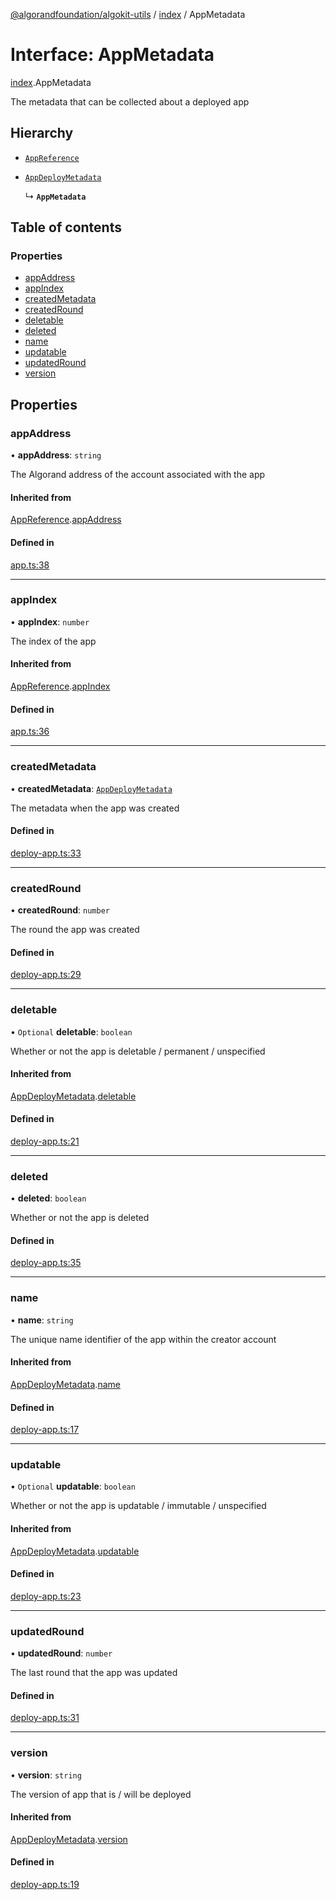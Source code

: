 [@algorandfoundation/algokit-utils](../README.md) / [index](../modules/index.md) / AppMetadata

# Interface: AppMetadata

[index](../modules/index.md).AppMetadata

The metadata that can be collected about a deployed app

## Hierarchy

- [`AppReference`](index.AppReference.md)

- [`AppDeployMetadata`](index.AppDeployMetadata.md)

  ↳ **`AppMetadata`**

## Table of contents

### Properties

- [appAddress](index.AppMetadata.md#appaddress)
- [appIndex](index.AppMetadata.md#appindex)
- [createdMetadata](index.AppMetadata.md#createdmetadata)
- [createdRound](index.AppMetadata.md#createdround)
- [deletable](index.AppMetadata.md#deletable)
- [deleted](index.AppMetadata.md#deleted)
- [name](index.AppMetadata.md#name)
- [updatable](index.AppMetadata.md#updatable)
- [updatedRound](index.AppMetadata.md#updatedround)
- [version](index.AppMetadata.md#version)

## Properties

### appAddress

• **appAddress**: `string`

The Algorand address of the account associated with the app

#### Inherited from

[AppReference](index.AppReference.md).[appAddress](index.AppReference.md#appaddress)

#### Defined in

[app.ts:38](https://github.com/algorandfoundation/algokit-utils-ts/blob/88a7c0f/src/app.ts#L38)

___

### appIndex

• **appIndex**: `number`

The index of the app

#### Inherited from

[AppReference](index.AppReference.md).[appIndex](index.AppReference.md#appindex)

#### Defined in

[app.ts:36](https://github.com/algorandfoundation/algokit-utils-ts/blob/88a7c0f/src/app.ts#L36)

___

### createdMetadata

• **createdMetadata**: [`AppDeployMetadata`](index.AppDeployMetadata.md)

The metadata when the app was created

#### Defined in

[deploy-app.ts:33](https://github.com/algorandfoundation/algokit-utils-ts/blob/88a7c0f/src/deploy-app.ts#L33)

___

### createdRound

• **createdRound**: `number`

The round the app was created

#### Defined in

[deploy-app.ts:29](https://github.com/algorandfoundation/algokit-utils-ts/blob/88a7c0f/src/deploy-app.ts#L29)

___

### deletable

• `Optional` **deletable**: `boolean`

Whether or not the app is deletable / permanent / unspecified

#### Inherited from

[AppDeployMetadata](index.AppDeployMetadata.md).[deletable](index.AppDeployMetadata.md#deletable)

#### Defined in

[deploy-app.ts:21](https://github.com/algorandfoundation/algokit-utils-ts/blob/88a7c0f/src/deploy-app.ts#L21)

___

### deleted

• **deleted**: `boolean`

Whether or not the app is deleted

#### Defined in

[deploy-app.ts:35](https://github.com/algorandfoundation/algokit-utils-ts/blob/88a7c0f/src/deploy-app.ts#L35)

___

### name

• **name**: `string`

The unique name identifier of the app within the creator account

#### Inherited from

[AppDeployMetadata](index.AppDeployMetadata.md).[name](index.AppDeployMetadata.md#name)

#### Defined in

[deploy-app.ts:17](https://github.com/algorandfoundation/algokit-utils-ts/blob/88a7c0f/src/deploy-app.ts#L17)

___

### updatable

• `Optional` **updatable**: `boolean`

Whether or not the app is updatable / immutable / unspecified

#### Inherited from

[AppDeployMetadata](index.AppDeployMetadata.md).[updatable](index.AppDeployMetadata.md#updatable)

#### Defined in

[deploy-app.ts:23](https://github.com/algorandfoundation/algokit-utils-ts/blob/88a7c0f/src/deploy-app.ts#L23)

___

### updatedRound

• **updatedRound**: `number`

The last round that the app was updated

#### Defined in

[deploy-app.ts:31](https://github.com/algorandfoundation/algokit-utils-ts/blob/88a7c0f/src/deploy-app.ts#L31)

___

### version

• **version**: `string`

The version of app that is / will be deployed

#### Inherited from

[AppDeployMetadata](index.AppDeployMetadata.md).[version](index.AppDeployMetadata.md#version)

#### Defined in

[deploy-app.ts:19](https://github.com/algorandfoundation/algokit-utils-ts/blob/88a7c0f/src/deploy-app.ts#L19)

